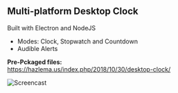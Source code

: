 ## Multi-platform Desktop Clock
Built with Electron and NodeJS

- Modes: Clock, Stopwatch and Countdown
- Audible Alerts
  
**Pre-Pckaged files:**<br>
https://hazlema.us/index.php/2018/10/30/desktop-clock/

![Screencast](gfx/Screencast.gif)
